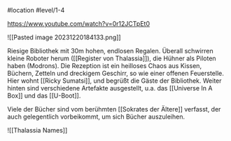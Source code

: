#location #level/1-4 

https://www.youtube.com/watch?v=0r12JCTpEt0

![[Pasted image 20231220184133.png]]

Riesige Bibliothek mit 30m hohen, endlosen Regalen. Überall schwirren kleine Roboter herum ([[Register von Thalassia]]), die Hühner als Piloten haben (Modrons). 
Die Rezeption ist ein heilloses Chaos aus Kissen, Büchern, Zetteln und dreckigem Geschirr, so wie einer offenen Feuerstelle. Hier wohnt [[Ricky Sumatsi]], und begrüßt die Gäste der Bibliothek.
Weiter hinten sind verschiedene Artefakte ausgestellt, u.a. das [[Universe In A Box]] und das [[U-Boot]].

Viele der Bücher sind vom berühmten [[Sokrates der Ältere]] verfasst, der auch gelegentlich vorbeikommt, um sich Bücher auszuleihen.


![[Thalassia Names]]